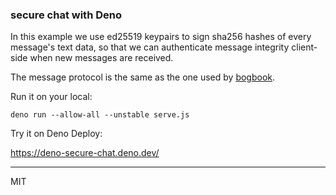 ### secure chat with Deno

In this example we use ed25519 keypairs to sign sha256 hashes of every message's text data, so that we can authenticate message integrity client-side when new messages are received.

The message protocol is the same as the one used by [bogbook](https://github.com/evbogue/bogbook).

Run it on your local:

```
deno run --allow-all --unstable serve.js
```

Try it on Deno Deploy:

https://deno-secure-chat.deno.dev/

---
MIT

